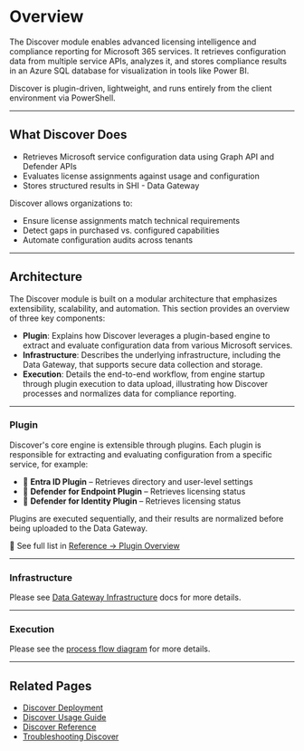 # Overview

The Discover module enables advanced licensing intelligence and compliance reporting for Microsoft 365 services. It retrieves configuration data from multiple service APIs, analyzes it, and stores compliance results in an Azure SQL database for visualization in tools like Power BI.

Discover is plugin-driven, lightweight, and runs entirely from the client environment via PowerShell.

---

## What Discover Does

- Retrieves Microsoft service configuration data using Graph API and Defender APIs
- Evaluates license assignments against usage and configuration
- Stores structured results in SHI - Data Gateway

Discover allows organizations to:

- Ensure license assignments match technical requirements
- Detect gaps in purchased vs. configured capabilities
- Automate configuration audits across tenants

---

## Architecture

The Discover module is built on a modular architecture that emphasizes extensibility, scalability, and automation. This section provides an overview of three key components:

- **Plugin**: Explains how Discover leverages a plugin-based engine to extract and evaluate configuration data from various Microsoft services.
- **Infrastructure**: Describes the underlying infrastructure, including the Data Gateway, that supports secure data collection and storage.
- **Execution**: Details the end-to-end workflow, from engine startup through plugin execution to data upload, illustrating how Discover processes and normalizes data for compliance reporting.

---

### Plugin

Discover's core engine is extensible through plugins. Each plugin is responsible for extracting and evaluating configuration from a specific service, for example:

- 🔌 **Entra ID Plugin** – Retrieves directory and user-level settings
- 🔌 **Defender for Endpoint Plugin** – Retrieves licensing status
- 🔌 **Defender for Identity Plugin** – Retrieves licensing status

Plugins are executed sequentially, and their results are normalized before being uploaded to the Data Gateway.

📖 See full list in [Reference → Plugin Overview](Reference/index.md#plugin-overview)

---

### Infrastructure

Please see [Data Gateway Infrastructure](../../Data-Gateway/Architecture/Infrastructure.md) docs for more details.

---

### Execution

Please see the [process flow diagram](./Reference/Architecture/Process-Flow.md) for more details.

---

## Related Pages

- [Discover Deployment](Deployment/index.md)
- [Discover Usage Guide](Usage-Guide.md)
- [Discover Reference](Reference/index.md)
- [Troubleshooting Discover](Troubleshooting.md)
